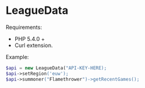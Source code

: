 # LeagueData

Requirements:
* PHP 5.4.0 +
* Curl extension.

Example:
```php
$api = new LeagueData("API-KEY-HERE);
$api->setRegion('euw');
$api->summoner("Flamethrower")->getRecentGames();
```